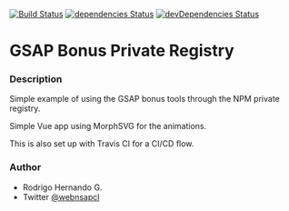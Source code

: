 [![Build Status](https://travis-ci.org/rhernandog/gsap-bonus-npm-travis.svg?branch=master)](https://travis-ci.org/rhernandog/gsap-bonus-npm-travis) [![dependencies Status](https://david-dm.org/rhernandog/gsap-bonus-npm-travis/status.svg)](https://david-dm.org/rhernandog/gsap-bonus-npm-travis) [![devDependencies Status](https://david-dm.org/rhernandog/gsap-bonus-npm-travis/dev-status.svg)](https://david-dm.org/rhernandog/gsap-bonus-npm-travis?type=dev)

# GSAP Bonus Private Registry

### Description
Simple example of using the GSAP bonus tools through the NPM private registry.

Simple Vue app using MorphSVG for the animations.

This is also set up with Travis CI for a CI/CD flow.

### Author
- Rodrigo Hernando G.
- Twitter [@webnsapcl](https://twitter.com/websnapcl/)
